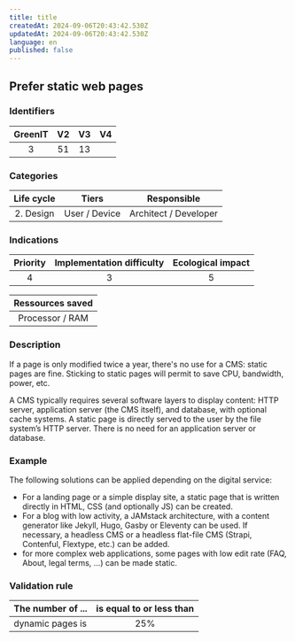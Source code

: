 ```yaml
---
title: title
createdAt: 2024-09-06T20:43:42.530Z
updatedAt: 2024-09-06T20:43:42.530Z
language: en
published: false
---
```

## Prefer static web pages

### Identifiers

| GreenIT | V2  | V3  |  V4  |
|:-------:|:---:|:---:|:----:|
|    3    | 51  | 13  |      |

### Categories

| Life cycle |     Tiers     |      Responsible      |
|:----------:|:-------------:|:---------------------:|
| 2. Design  | User / Device | Architect / Developer |

### Indications

| Priority | Implementation difficulty | Ecological impact |
|:--------:|:-------------------------:|:-----------------:|
|     4    |             3             |         5         |

| Ressources saved |
|:----------------:|
| Processor / RAM  |

### Description

If a page is only modified twice a year, there's no use for a CMS: static pages are fine. Sticking to static pages will permit to save CPU, bandwidth, power, etc.

A CMS typically requires several software layers to display content: HTTP server, application server (the CMS itself), and database, with optional cache systems. A static page is directly served to the user by the file system’s HTTP server. There is no need for an application server or database.



### Example

The following solutions can be applied depending on the digital service:

-	For a landing page or a simple display site, a static page that is written directly in HTML, CSS (and optionally JS) can be created.
-	For a blog with low activity, a JAMstack architecture, with a content generator like Jekyll, Hugo, Gasby or Eleventy can be used. If necessary, a headless CMS or a headless flat-file CMS (Strapi, Contenful, Flextype, etc.) can be added.
-	for more complex web applications, some pages with low edit rate (FAQ, About, legal terms, ...) can be made static.


### Validation rule

| The number of ... | is equal to or less than |  
|-------------------|:------------------------:|
| dynamic pages is  |           25%            |
